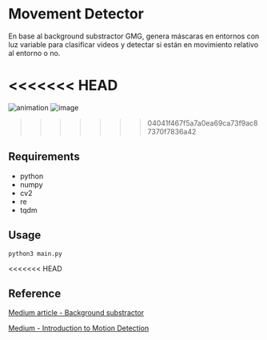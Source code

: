 # Movement Detector

En base al background substractor GMG, genera máscaras en entornos con luz variable para clasificar videos y detectar si están en movimiento relativo al entorno o no.

<<<<<<< HEAD
=======
![animation](https://github.com/Icksir/movement-detector/assets/66755477/d6fd8446-0dd2-4f2c-8977-60e4c0a52a2a)
![image](https://github.com/Icksir/movement-detector/assets/66755477/eed54c18-8285-4865-bc2d-dbdcee178c34)

>>>>>>> 04041f467f5a7a0ea69ca73f9ac87370f7836a42
## Requirements

* python
* numpy
* cv2
* re
* tqdm

## Usage

```
python3 main.py
```
<<<<<<< HEAD

## Reference

[Medium article - Background substractor](https://medium.com/@muhammadsabih56/background-subtraction-in-computer-vision-402ddc79cb1b)

[Medium - Introduction to Motion Detection](https://medium.com/@itberrios6/introduction-to-motion-detection-part-1-e031b0bb9bb2)